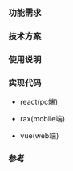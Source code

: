 
### 功能需求  


### 技术方案  

### 使用说明  

### 实现代码  
- react(pc端)  

- rax(mobile端)    

- vue(web端)  

### 参考  
